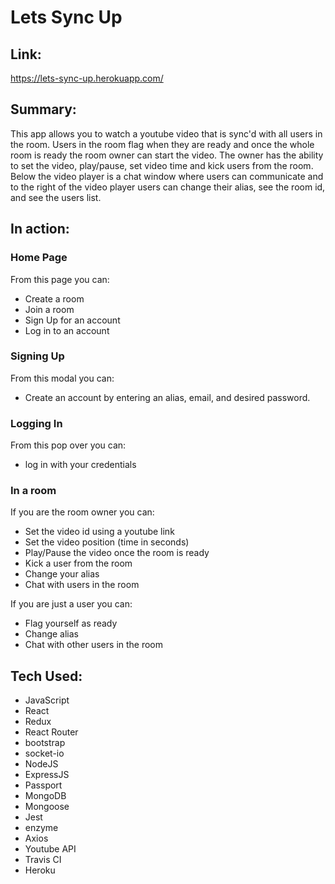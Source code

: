 # Lets Sync Up

## Link:
https://lets-sync-up.herokuapp.com/

## Summary:
This app allows you to watch a youtube video that is sync'd with all users in the room. Users in the room flag when they
are ready and once the whole room is ready the room owner can start the video. The owner has the ability to set the video,
play/pause, set video time and kick users from the room. Below the video player is a chat window where users can communicate
and to the right of the video player users can change their alias, see the room id, and see the users list.

## In action:
### Home Page

From this page you can: 
* Create a room
* Join a room
* Sign Up for an account
* Log in to an account

### Signing Up

From this modal you can:
* Create an account by entering an alias, email, and desired password.

### Logging In

From this pop over you can: 
* log in with your credentials

### In a room

If you are the room owner you can: 
* Set the video id using a youtube link
* Set the video position (time in seconds)
* Play/Pause the video once the room is ready
* Kick a user from the room
* Change your alias
* Chat with users in the room

If  you are just a user you can:
* Flag yourself as ready
* Change alias
* Chat with other users in the room

## Tech Used:
* JavaScript
* React
* Redux
* React Router
* bootstrap
* socket-io
* NodeJS
* ExpressJS
* Passport
* MongoDB
* Mongoose
* Jest
* enzyme
* Axios
* Youtube API
* Travis CI
* Heroku
